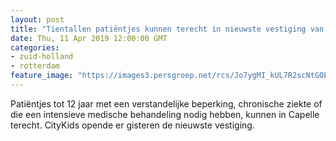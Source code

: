 ```yaml
---
layout: post
title: "Tientallen patiëntjes kunnen terecht in nieuwste vestiging van CityKids in Capelle"
date: Thu, 11 Apr 2019 12:00:00 GMT
categories: 
- zuid-holland 
- rotterdam 
feature_image: "https://images3.persgroep.net/rcs/Jo7ygMI_kUL7R2scNtGOL27maoQ/diocontent/145250805/_fitwidth/400/?appId=21791a8992982cd8da851550a453bd7f&quality=0.7"
---
```


Patiëntjes tot 12 jaar met een verstandelijke beperking, chronische ziekte of die een intensieve medische behandeling nodig hebben, kunnen in Capelle terecht. CityKids opende er gisteren de nieuwste vestiging.
